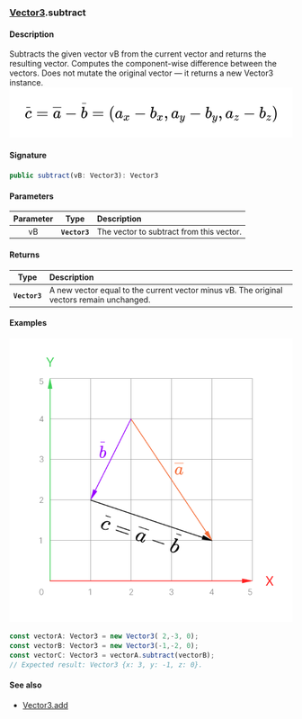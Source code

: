 ### [Vector3](./vector3.md).subtract
#### Description
Subtracts the given vector vB from the current vector and returns the resulting vector. Computes the component-wise difference between the vectors. Does not mutate the original vector — it returns a new Vector3 instance.
![](/docs/figures/vectors/vector3.subtract.formula.png)
#### Signature
```typescript
public subtract(vB: Vector3): Vector3
```
#### Parameters
|Parameter|Type|Description|
|:-:|:-:|:-|
|vB|**`Vector3`**|The vector to subtract from this vector.|

#### Returns
|Type|Description|
|:-:|:-|
|**`Vector3`**|A new vector equal to the current vector minus vB. The original vectors remain unchanged.|

#### Examples
![](/docs/figures/vectors/vector.subtract.png)
```typescript
const vectorA: Vector3 = new Vector3( 2,-3, 0);
const vectorB: Vector3 = new Vector3(-1,-2, 0);
const vectorC: Vector3 = vectorA.subtract(vectorB);
// Expected result: Vector3 {x: 3, y: -1, z: 0}.
```

#### See also
- [Vector3.add](./vector3.add.md)